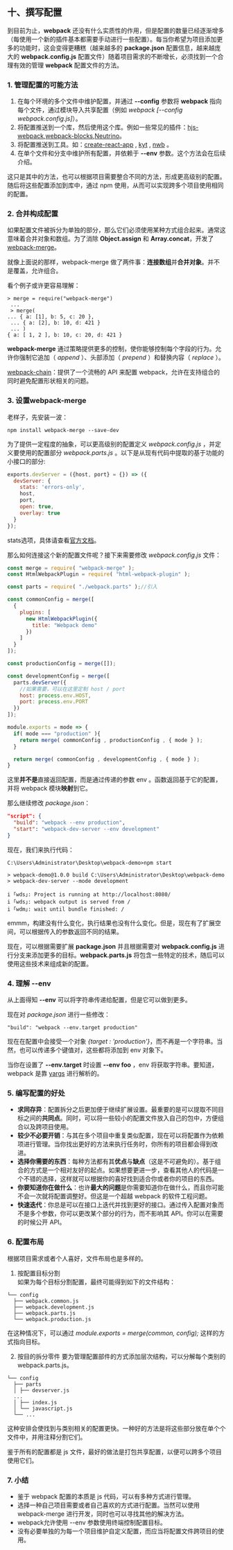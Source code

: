十、撰写配置
---
到目前为止，**webpack** 还没有什么实质性的作用，但是配置的数量已经逐渐增多（每使用一个新的插件基本都需要手动进行一些配置）。每当你希望为项目添加更多的功能时，这会变得更糟糕（越来越多的 **package.json** 配置信息，越来越庞大的 **webpack.config.js** 配置文件）随着项目需求的不断增长，必须找到一个合理有效的管理 **webpack** 配置文件的方法。
### 1. 管理配置的可能方法
1. 在每个环境的多个文件中维护配置，并通过 **--config** 参数将 **webpack** 指向每个文件，通过模块导入共享配置（例如 *webpack [--config webpack.config.js]*）。
2. 将配置推送到一个库，然后使用这个库。例如一些常见的插件：[hjs-webpack](https://www.npmjs.com/package/hjs-webpack),[webpack-blocks](https://www.npmjs.com/package/webpack-blocks),[Neutrino](https://neutrino.js.org/)。
3. 将配置推送到工具。如：[create-react-app](https://www.npmjs.com/package/create-react-app) , [kyt](https://www.npmjs.com/package/kyt) , [nwb](https://www.npmjs.com/package/nwb) 。
4. 在单个文件和分支中维护所有配置，并依赖于 **--env** 参数。这个方法会在后续介绍。  

这只是其中的方法，也可以根据项目需要整合不同的方法，形成更高级别的配置。随后将这些配置添加到库中，通过 npm 使用，从而可以实现跨多个项目使用相同的配置。
### 2. 合并构成配置
如果配置文件被拆分为单独的部分，那么它们必须使用某种方式组合起来。通常这意味着合并对象和数组。为了消除 **Object.assign** 和 **Array.concat**，开发了[webpack-merge](https://www.npmjs.com/package/webpack-merge)。  

就像上面说的那样，webpack-merge 做了两件事：**连接数组**并**合并对象**。并不是覆盖，允许组合。  

看个例子或许更容易理解：  
```
> merge = require("webpack-merge")
 ...
 > merge( 
... { a: [1], b: 5, c: 20 },
 ... { a: [2], b: 10, d: 421 }
 ... ) 
{ a: [ 1, 2 ], b: 10, c: 20, d: 421 }
```
**webpack-merge** 通过策略提供更多的控制，使你能够控制每个字段的行为。允许你强制它追加（ *append* ）、头部添加（ *prepend* ）和替换内容（ *replace* ）。  

[webpack-chain](https://www.npmjs.com/package/webpack-chain)：提供了一个流畅的 API 来配置 webpack，允许在支持组合的同时避免配置形状相关的问题。
### 3. 设置webpack-merge
老样子，先安装一波：
```
npm install webpack-merge --save-dev
```
为了提供一定程度的抽象，可以更高级别的配置定义 *webpack.config.js* ，并定义要使用的配置部分 *webpack.parts.js* 。以下是从现有代码中提取的基于功能的小接口的部分:  
```js
exports.devServer = ({host, port} = {}) => ({
  devServer: {
    stats: 'errors-only',
    host,
    port,
    open: true,
    overlay: true
  }
});
```
stats选项，具体请查看[官方文档](https://webpack.js.org/configuration/stats/)。  

那么如何连接这个新的配置文件呢？接下来需要修改 *webpack.config.js* 文件：
```js
const merge = require( "webpack-merge" );
const HtmlWebpackPlugin = require( "html-webpack-plugin" );

const parts = require( "./webpack.parts" );//引入

const commonConfig = merge([
  {
    plugins: [
      new HtmlWebpackPlugin({
        title: "Webpack demo"
      })
    ]
  }
]);

const productionConfig = merge([]);

const developmentConfig = merge([
  parts.devServer({
    //如果需要，可以在这里定制 host / port
    host: process.env.HOST,
    port: process.env.PORT
  })
]);

module.exports = mode => {
  if( mode === "production" ){
    return merge( commonConfig , productionConfig , { mode } );
  }

  return merge( commonConfig , developmentConfig , { mode } );
}
```
这里**并不是**直接返回配置，而是通过传递的参数 env 。函数返回基于它的配置，并将 webpack 模块**映射**到它。  

那么继续修改 *package.json*：
```json
"script": {
  "build": "webpack --env production",
  "start": "webpack-dev-server --env development"
}
```
现在，我们来执行代码：
```
C:\Users\Administrator\Desktop\webpack-demo>npm start

> webpack-demo@1.0.0 build C:\Users\Administrator\Desktop\webpack-demo
> webpack-dev-server --mode development

i ｢wds｣: Project is running at http://localhost:8080/
i ｢wds｣: webpack output is served from /
i ｢wdm｣: wait until bundle finished: /
```
emmm，构建没有什么变化，执行结果也没有什么变化。但是，现在有了扩展空间，可以根据传入的参数返回不同的结果。  

现在，可以根据需要扩展 **package.json** 并且根据需要对 **webpack.config.js** 进行分支来添加更多的目标。**webpack.parts.js** 将包含一些特定的技术，随后可以使用这些技术来组成新的配置。
### 4. 理解 --env
从上面得知 **--env** 可以将字符串传递给配置，但是它可以做到更多。  

现在对 *package.json* 进行一些修改：
```
"build": "webpack --env.target production"
```
现在在配置中会接受一个对象 *{target : 'production'}*，而不再是一个字符串。当然，也可以传递多个键值对，这些都将添加到 env 对象下。  

当你在设置了 **--env.target** 时设置 **--env foo** ，env 将获取字符串。要知道，webpack 是靠 [yargs](http://yargs.js.org/docs/#parsing-tricks-dot-notation) 进行解析的。
### 5. 编写配置的好处
* **求同存异**：配置拆分之后更加便于继续扩展设置。最重要的是可以提取不同目标之间的**共同点**。同时，可以将一些较小的配置文件放入自己的包中，方便组合以及跨项目使用。
* **较少不必要开销**：与其在多个项目中重复类似配置，现在可以将配置作为依赖项进行管理。当你找出更好的方法来执行任务时，你所有的项目都会得到改进。
* **选择你需要的东西**：每种方法都有其**优点**与**缺点**（这是不可避免的）。基于组合的方式是一个相对友好的起点。如果想要更进一步，查看其他人的代码是一个不错的选择，这样就可以根据你的喜好找到适合你或者你的项目的东西。
* **你要知道你在做什么**：也许**最大的问题**是你需要知道你在做什么，而且你可能不会一次就将配置调整好。但这是一个超越 webpack 的软件工程问题。
* **快速迭代**：你总是可以在接口上迭代并找到更好的接口。通过传入配置对象而不是多个参数，你可以更改某个部分的行为，而不影响其 API。你可以在需要的时候公开 API。
### 6. 配置布局
根据项目需求或者个人喜好，文件布局也是多样的。  
1. 按配置目标分割  
如果为每个目标分割配置，最终可能得到如下的文件结构：  
```
└── config 
  ├── webpack.common.js 
  ├── webpack.development.js 
  ├── webpack.parts.js 
  └── webpack.production.js
```
在这种情况下，可以通过 *module.exports = merge(common, config);* 这样的方式指向目标。  

2. 按目的拆分零件
要为管理配置部件的方式添加层次结构，可以分解每个类别的 webpack.parts.js。
```
└── config 
  ├── parts 
  │ ├── devserver.js 
  ... 
  │ ├── index.js 
  │ └── javascript.js 
  └── ...
```
这种安排会使找到与类别相关的配置更快。一种好的方法是将这些部分放在单个个文件中，并用注释分割它们。  

鉴于所有的配置都是 js 文件，最好的做法是打包共享配置，以便可以跨多个项目使用它们。  
### 7. 小结
* 鉴于 webpack 配置的本质是 js 代码，可以有多种方式进行管理。
* 选择一种自己项目需要或者自己喜欢的方式进行配置。当然可以使用 webpack-merge 进行开发，同时也可以寻找其他的解决方法。
* webpack允许使用 --env 参数使用终端控制配置目标。
* 没有必要单独的为每一个项目维护自定义配置，而应当将配置文件跨项目的使用。
